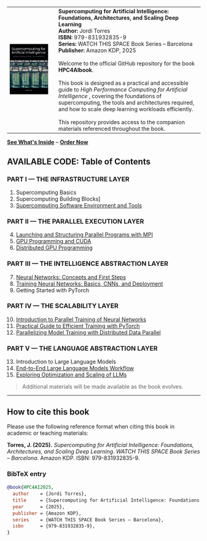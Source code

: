 <table>
  <tr>
    <td>
      <img src="https://github.com/jorditorresBCN/HPC4AIbook/blob/main/HPC4AIbook-cover.jpg" alt="Cover" width="620"/>
    </td>
    <td style="vertical-align: top; padding-left: 20px;">
      <strong>Supercomputing for Artificial Intelligence: Foundations, Architectures, and Scaling Deep Learning</strong><br>
      <strong>Author:</strong> Jordi Torres<br>
      <strong>ISBN:</strong> 979-831932835-9<br>
      <strong>Series:</strong> WATCH THIS SPACE Book Series – Barcelona<br>
      <strong>Publisher:</strong> Amazon KDP, 2025<br><br>
      Welcome to the official GitHub repository for the book <strong>HPC4AIbook</strong>.<br><br>
      This book is designed as a practical and accessible guide to <em>High Performance Computing for Artificial Intelligence </em>, covering the foundations of supercomputing, the tools and architectures required, and how to scale deep learning workloads efficiently.<br><br>
      This repository provides access to the companion materials referenced throughout the book.
    </td>
  </tr>
</table>


[**See What's Inside**](https://torres.ai/wp-content/uploads/2025/08/Book-HPC4AI.content.pdf) – [**Order Now**](https://www.amazon.com/Supercomputing-Artificial-Intelligence-Foundations-Architectures/dp/B0F4YMMS7H)


## AVAILABLE CODE: Table of Contents

### PART I — THE INFRASTRUCTURE LAYER  
1. Supercomputing Basics  
2. Supercomputing Building Blocks] 
3. [Supercomputing Software Environment and Tools](./Chapter.03)

### PART II — THE PARALLEL EXECUTION LAYER  
4. [Launching and Structuring Parallel Programs with MPI](./Chapter.04)  
5. [GPU Programming and CUDA](./Chapter.05)  
6. [Distributed GPU Programming](./Chapter.06)

### PART III — THE INTELLIGENCE ABSTRACTION LAYER  
7. [Neural Networks: Concepts and First Steps](./Chapter.07)  
8. [Training Neural Networks: Basics, CNNs, and Deployment](./Chapter.07)  
9. Getting Started with PyTorch

### PART IV — THE SCALABILITY LAYER  
10. [Introduction to Parallel Training of Neural Networks](./Chapter.10)  
11. [Practical Guide to Efficient Training with PyTorch](./Chapter.11.12)  
12. [Parallelizing Model Training with Distributed Data Parallel](./Chapter.11.12)

### PART V — THE LANGUAGE ABSTRACTION LAYER  
13. Introduction to Large Language Models 
14. [End-to-End Large Language Models Workflow](./Chapter.14)  
15. [Exploring Optimization and Scaling of LLMs](./Chapter.15)

> Additional materials will be made available as the book evolves.

---

## How to cite this book

Please use the following reference format when citing this book in academic or teaching materials:

**Torres, J. (2025).** *Supercomputing for Artificial Intelligence: Foundations, Architectures, and Scaling Deep Learning*. *WATCH THIS SPACE Book Series – Barcelona*. Amazon KDP. ISBN: 979-831932835-9.

### BibTeX entry

```bibtex
@book{HPC4AI2025,
  author    = {Jordi Torres},
  title     = {Supercomputing for Artificial Intelligence: Foundations, Architectures, and Scaling Deep Learning},
  year      = {2025},
  publisher = {Amazon KDP},
  series    = {WATCH THIS SPACE Book Series – Barcelona},
  isbn      = {979-831932835-9},
}
